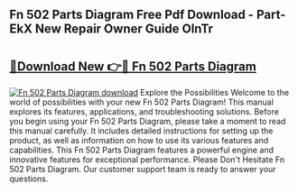 ## Fn 502 Parts Diagram Free Pdf Download - Part-EkX New Repair Owner Guide OlnTr

# <h2><a href="http://dft1y1i.blite.top/?on=Fn+502+Parts+Diagram">🔗Download New 👉🔴 Fn 502 Parts Diagram</a></h2>

[![Fn 502 Parts Diagram download](https://i.imgur.com/lujVjoI.png)](http://dft1y1i.blite.top/?on=Fn+502+Parts+Diagram)
Explore the Possibilities Welcome to the world of possibilities with your new Fn 502 Parts Diagram! This manual explores its features, applications, and troubleshooting solutions. Before you begin using your Fn 502 Parts Diagram, please take a moment to read this manual carefully. It includes detailed instructions for setting up the product, as well as information on how to use its various features and capabilities. This Fn 502 Parts Diagram features a powerful engine and innovative features for exceptional performance. Please Don't Hesitate Fn 502 Parts Diagram. Our customer support team is ready to answer your questions.
